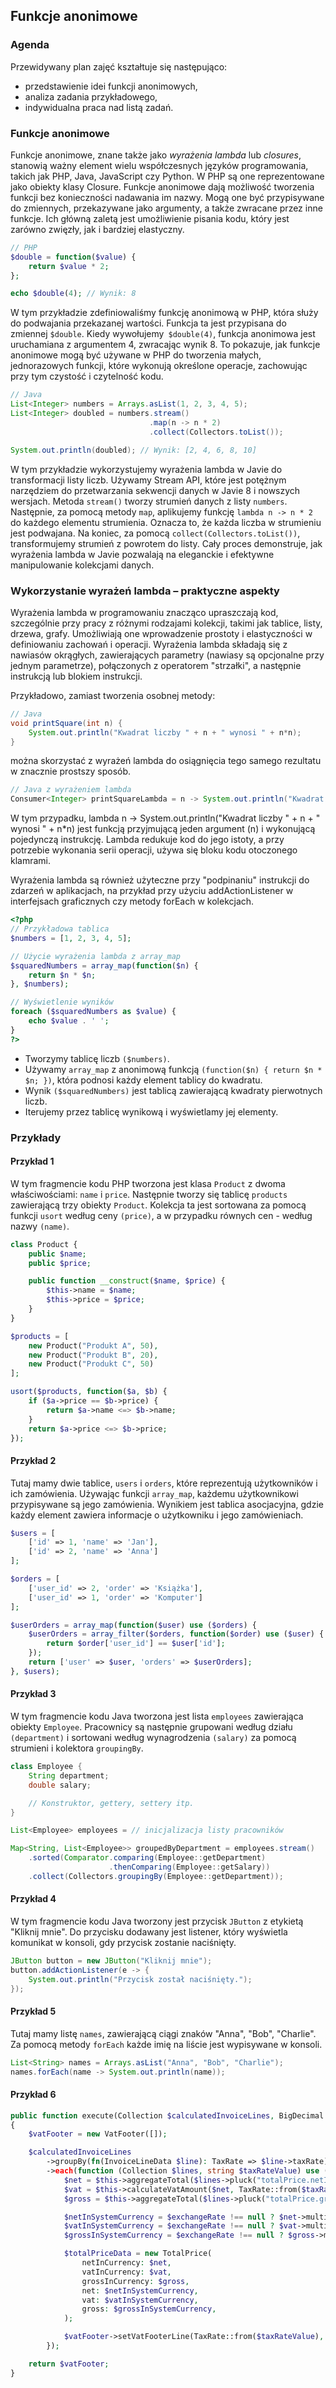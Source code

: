 ## Funkcje anonimowe

### Agenda

Przewidywany plan zajęć kształtuje się następująco:

- przedstawienie idei funkcji anonimowych,
- analiza zadania przykładowego,
- indywidualna praca nad listą zadań.

### Funkcje anonimowe

Funkcje anonimowe, znane także jako _wyrażenia lambda_ lub _closures_, stanowią ważny element wielu współczesnych języków programowania, takich jak PHP, Java, JavaScript czy Python. W PHP są one reprezentowane jako obiekty klasy Closure. Funkcje anonimowe dają możliwość tworzenia funkcji bez konieczności nadawania im nazwy. Mogą one być przypisywane do zmiennych, przekazywane jako argumenty, a także zwracane przez inne funkcje. Ich główną zaletą jest umożliwienie pisania kodu, który jest zarówno zwięzły, jak i bardziej elastyczny.

```php
// PHP
$double = function($value) {
    return $value * 2;
};

echo $double(4); // Wynik: 8
```

W tym przykładzie zdefiniowaliśmy funkcję anonimową w PHP, która służy do podwajania przekazanej wartości. Funkcja ta jest przypisana do zmiennej `$double`. Kiedy wywołujemy` $double(4)`, funkcja anonimowa jest uruchamiana z argumentem 4, zwracając wynik 8. To pokazuje, jak funkcje anonimowe mogą być używane w PHP do tworzenia małych, jednorazowych funkcji, które wykonują określone operacje, zachowując przy tym czystość i czytelność kodu.

```java
// Java
List<Integer> numbers = Arrays.asList(1, 2, 3, 4, 5);
List<Integer> doubled = numbers.stream()
                               .map(n -> n * 2)
                               .collect(Collectors.toList());

System.out.println(doubled); // Wynik: [2, 4, 6, 8, 10]
```

W tym przykładzie wykorzystujemy wyrażenia lambda w Javie do transformacji listy liczb. Używamy Stream API, które jest potężnym narzędziem do przetwarzania sekwencji danych w Javie 8 i nowszych wersjach. Metoda `stream()` tworzy strumień danych z listy `numbers`. Następnie, za pomocą metody `map`, aplikujemy funkcję `lambda n -> n * 2` do każdego elementu strumienia. Oznacza to, że każda liczba w strumieniu jest podwajana. Na koniec, za pomocą `collect(Collectors.toList())`, transformujemy strumień z powrotem do listy. Cały proces demonstruje, jak wyrażenia lambda w Javie pozwalają na eleganckie i efektywne manipulowanie kolekcjami danych.

### Wykorzystanie wyrażeń lambda – praktyczne aspekty

Wyrażenia lambda w programowaniu znacząco upraszczają kod, szczególnie przy pracy z różnymi rodzajami kolekcji, takimi jak tablice, listy, drzewa, grafy. Umożliwiają one wprowadzenie prostoty i elastyczności w definiowaniu zachowań i operacji. Wyrażenia lambda składają się z nawiasów okrągłych, zawierających parametry (nawiasy są opcjonalne przy jednym parametrze), połączonych z operatorem "strzałki", a następnie instrukcją lub blokiem instrukcji.

Przykładowo, zamiast tworzenia osobnej metody:

```java
// Java
void printSquare(int n) {
    System.out.println("Kwadrat liczby " + n + " wynosi " + n*n);
}
```

można skorzystać z wyrażeń lambda do osiągnięcia tego samego rezultatu w znacznie prostszy sposób.

```java
// Java z wyrażeniem lambda
Consumer<Integer> printSquareLambda = n -> System.out.println("Kwadrat liczby " + n + " wynosi " + n*n);
```

W tym przypadku, lambda n -> System.out.println("Kwadrat liczby " + n + " wynosi " + n\*n) jest funkcją przyjmującą jeden argument (n) i wykonującą pojedynczą instrukcję. Lambda redukuje kod do jego istoty, a przy potrzebie wykonania serii operacji, używa się bloku kodu otoczonego klamrami.

Wyrażenia lambda są również użyteczne przy "podpinaniu" instrukcji do zdarzeń w aplikacjach, na przykład przy użyciu addActionListener w interfejsach graficznych czy metody forEach w kolekcjach.

```php
<?php
// Przykładowa tablica
$numbers = [1, 2, 3, 4, 5];

// Użycie wyrażenia lambda z array_map
$squaredNumbers = array_map(function($n) {
    return $n * $n;
}, $numbers);

// Wyświetlenie wyników
foreach ($squaredNumbers as $value) {
    echo $value . ' ';
}
?>
```

- Tworzymy tablicę liczb `($numbers)`.
- Używamy `array_map` z anonimową funkcją `(function($n) { return $n * $n; })`, która podnosi każdy element tablicy do kwadratu.
- Wynik `($squaredNumbers)` jest tablicą zawierającą kwadraty pierwotnych liczb.
- Iterujemy przez tablicę wynikową i wyświetlamy jej elementy.

### Przykłady

#### Przykład 1

W tym fragmencie kodu PHP tworzona jest klasa `Product` z dwoma właściwościami: `name` i `price`. Następnie tworzy się tablicę `products` zawierającą trzy obiekty `Product`. Kolekcja ta jest sortowana za pomocą funkcji `usort` według ceny `(price)`, a w przypadku równych cen - według nazwy `(name)`.

```php
class Product {
    public $name;
    public $price;

    public function __construct($name, $price) {
        $this->name = $name;
        $this->price = $price;
    }
}

$products = [
    new Product("Produkt A", 50),
    new Product("Produkt B", 20),
    new Product("Produkt C", 50)
];

usort($products, function($a, $b) {
    if ($a->price == $b->price) {
        return $a->name <=> $b->name;
    }
    return $a->price <=> $b->price;
});
```

#### Przykład 2

Tutaj mamy dwie tablice, `users` i `orders`, które reprezentują użytkowników i ich zamówienia. Używając funkcji `array_map`, każdemu użytkownikowi przypisywane są jego zamówienia. Wynikiem jest tablica asocjacyjna, gdzie każdy element zawiera informacje o użytkowniku i jego zamówieniach.

```php
$users = [
    ['id' => 1, 'name' => 'Jan'],
    ['id' => 2, 'name' => 'Anna']
];

$orders = [
    ['user_id' => 2, 'order' => 'Książka'],
    ['user_id' => 1, 'order' => 'Komputer']
];

$userOrders = array_map(function($user) use ($orders) {
    $userOrders = array_filter($orders, function($order) use ($user) {
        return $order['user_id'] == $user['id'];
    });
    return ['user' => $user, 'orders' => $userOrders];
}, $users);
```

#### Przykład 3

W tym fragmencie kodu Java tworzona jest lista `employees` zawierająca obiekty `Employee`. Pracownicy są następnie grupowani według działu `(department)` i sortowani według wynagrodzenia `(salary)` za pomocą strumieni i kolektora `groupingBy`.

```java
class Employee {
    String department;
    double salary;

    // Konstruktor, gettery, settery itp.
}

List<Employee> employees = // inicjalizacja listy pracowników

Map<String, List<Employee>> groupedByDepartment = employees.stream()
    .sorted(Comparator.comparing(Employee::getDepartment)
                      .thenComparing(Employee::getSalary))
    .collect(Collectors.groupingBy(Employee::getDepartment));
```

#### Przykład 4

W tym fragmencie kodu Java tworzony jest przycisk `JButton` z etykietą "Kliknij mnie". Do przycisku dodawany jest listener, który wyświetla komunikat w konsoli, gdy przycisk zostanie naciśnięty.

```java
JButton button = new JButton("Kliknij mnie");
button.addActionListener(e -> {
    System.out.println("Przycisk został naciśnięty.");
});
```
#### Przykład 5

Tutaj mamy listę `names`, zawierającą ciągi znaków "Anna", "Bob", "Charlie". Za pomocą metody `forEach` każde imię na liście jest wypisywane w konsoli.

```java
List<String> names = Arrays.asList("Anna", "Bob", "Charlie");
names.forEach(name -> System.out.println(name));
```

#### Przykład 6

```php
public function execute(Collection $calculatedInvoiceLines, BigDecimal $exchangeRate): VatFooter
{
    $vatFooter = new VatFooter([]);

    $calculatedInvoiceLines
        ->groupBy(fn(InvoiceLineData $line): TaxRate => $line->taxRate)
        ->each(function (Collection $lines, string $taxRateValue) use ($exchangeRate, $vatFooter): void {
            $net = $this->aggregateTotal($lines->pluck("totalPrice.netInCurrency"));
            $vat = $this->calculateVatAmount($net, TaxRate::from($taxRateValue)->rateValue());
            $gross = $this->aggregateTotal($lines->pluck("totalPrice.grossInCurrency"));

            $netInSystemCurrency = $exchangeRate !== null ? $net->multipliedBy($exchangeRate)->toScale(2, RoundingMode::HALF_UP) : null;
            $vatInSystemCurrency = $exchangeRate !== null ? $vat->multipliedBy($exchangeRate)->toScale(2, RoundingMode::HALF_UP) : null;
            $grossInSystemCurrency = $exchangeRate !== null ? $gross->multipliedBy($exchangeRate)->toScale(2, RoundingMode::HALF_UP) : null;

            $totalPriceData = new TotalPrice(
                netInCurrency: $net,
                vatInCurrency: $vat,
                grossInCurrency: $gross,
                net: $netInSystemCurrency,
                vat: $vatInSystemCurrency,
                gross: $grossInSystemCurrency,
            );

            $vatFooter->setVatFooterLine(TaxRate::from($taxRateValue), $totalPriceData);
        });

    return $vatFooter;
}
```
